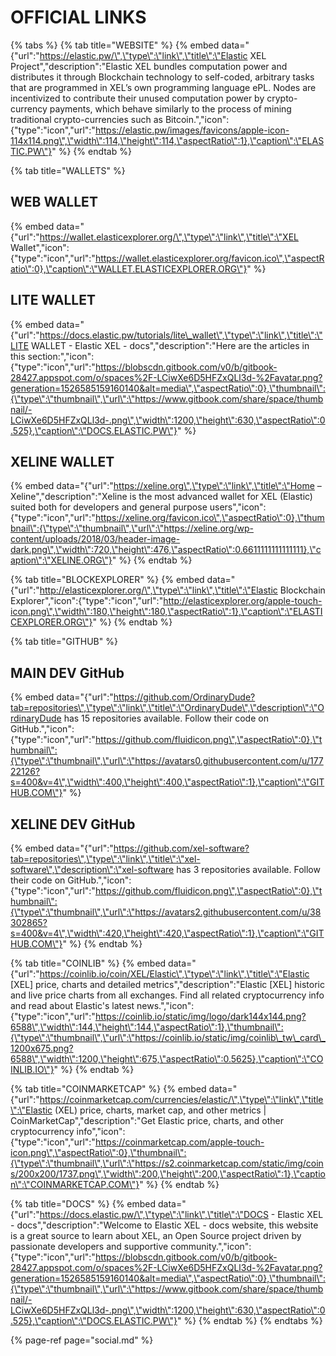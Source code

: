 # OFFICIAL LINKS

{% tabs %}
{% tab title="WEBSITE" %}
{% embed data="{\"url\":\"https://elastic.pw/\",\"type\":\"link\",\"title\":\"Elastic XEL Project\",\"description\":\"Elastic XEL bundles computation power and distributes it through Blockchain technology to self-coded, arbitrary tasks that are programmed in XEL’s own programming language ePL. Nodes are incentivized to contribute their unused computation power by crypto-currency payments, which behave similarly to the process of mining traditional crypto-currencies such as Bitcoin.\",\"icon\":{\"type\":\"icon\",\"url\":\"https://elastic.pw/images/favicons/apple-icon-114x114.png\",\"width\":114,\"height\":114,\"aspectRatio\":1},\"caption\":\"ELASTIC.PW\"}" %}
{% endtab %}

{% tab title="WALLETS" %}
## WEB WALLET

{% embed data="{\"url\":\"https://wallet.elasticexplorer.org/\",\"type\":\"link\",\"title\":\"XEL Wallet\",\"icon\":{\"type\":\"icon\",\"url\":\"https://wallet.elasticexplorer.org/favicon.ico\",\"aspectRatio\":0},\"caption\":\"WALLET.ELASTICEXPLORER.ORG\"}" %}

## LITE WALLET

{% embed data="{\"url\":\"https://docs.elastic.pw/tutorials/lite\_wallet\",\"type\":\"link\",\"title\":\"LITE WALLET - Elastic XEL - docs\",\"description\":\"Here are the articles in this section:\",\"icon\":{\"type\":\"icon\",\"url\":\"https://blobscdn.gitbook.com/v0/b/gitbook-28427.appspot.com/o/spaces%2F-LCiwXe6D5HFZxQLl3d-%2Favatar.png?generation=1526585159160140&alt=media\",\"aspectRatio\":0},\"thumbnail\":{\"type\":\"thumbnail\",\"url\":\"https://www.gitbook.com/share/space/thumbnail/-LCiwXe6D5HFZxQLl3d-.png\",\"width\":1200,\"height\":630,\"aspectRatio\":0.525},\"caption\":\"DOCS.ELASTIC.PW\"}" %}



## XELINE WALLET

{% embed data="{\"url\":\"https://xeline.org\",\"type\":\"link\",\"title\":\"Home – Xeline\",\"description\":\"Xeline is the most advanced wallet for XEL \(Elastic\) suited both for developers and general purpose users\",\"icon\":{\"type\":\"icon\",\"url\":\"https://xeline.org/favicon.ico\",\"aspectRatio\":0},\"thumbnail\":{\"type\":\"thumbnail\",\"url\":\"https://xeline.org/wp-content/uploads/2018/03/header-image-dark.png\",\"width\":720,\"height\":476,\"aspectRatio\":0.6611111111111111},\"caption\":\"XELINE.ORG\"}" %}
{% endtab %}

{% tab title="BLOCKEXPLORER" %}
{% embed data="{\"url\":\"http://elasticexplorer.org/\",\"type\":\"link\",\"title\":\"Elastic Blockchain Explorer\",\"icon\":{\"type\":\"icon\",\"url\":\"http://elasticexplorer.org/apple-touch-icon.png\",\"width\":180,\"height\":180,\"aspectRatio\":1},\"caption\":\"ELASTICEXPLORER.ORG\"}" %}
{% endtab %}

{% tab title="GITHUB" %}
## MAIN DEV GitHub

{% embed data="{\"url\":\"https://github.com/OrdinaryDude?tab=repositories\",\"type\":\"link\",\"title\":\"OrdinaryDude\",\"description\":\"OrdinaryDude has 15 repositories available. Follow their code on GitHub.\",\"icon\":{\"type\":\"icon\",\"url\":\"https://github.com/fluidicon.png\",\"aspectRatio\":0},\"thumbnail\":{\"type\":\"thumbnail\",\"url\":\"https://avatars0.githubusercontent.com/u/17722126?s=400&v=4\",\"width\":400,\"height\":400,\"aspectRatio\":1},\"caption\":\"GITHUB.COM\"}" %}

## XELINE DEV GitHub

{% embed data="{\"url\":\"https://github.com/xel-software?tab=repositories\",\"type\":\"link\",\"title\":\"xel-software\",\"description\":\"xel-software has 3 repositories available. Follow their code on GitHub.\",\"icon\":{\"type\":\"icon\",\"url\":\"https://github.com/fluidicon.png\",\"aspectRatio\":0},\"thumbnail\":{\"type\":\"thumbnail\",\"url\":\"https://avatars2.githubusercontent.com/u/38302865?s=400&v=4\",\"width\":420,\"height\":420,\"aspectRatio\":1},\"caption\":\"GITHUB.COM\"}" %}
{% endtab %}

{% tab title="COINLIB" %}
{% embed data="{\"url\":\"https://coinlib.io/coin/XEL/Elastic\",\"type\":\"link\",\"title\":\"Elastic \[XEL\] price, charts and detailed metrics\",\"description\":\"Elastic \[XEL\] historic and live price charts from all exchanges. Find all related cryptocurrency info and read about Elastic\'s latest news.\",\"icon\":{\"type\":\"icon\",\"url\":\"https://coinlib.io/static/img/logo/dark144x144.png?6588\",\"width\":144,\"height\":144,\"aspectRatio\":1},\"thumbnail\":{\"type\":\"thumbnail\",\"url\":\"https://coinlib.io/static/img/coinlib\_tw\_card\_1200x675.png?6588\",\"width\":1200,\"height\":675,\"aspectRatio\":0.5625},\"caption\":\"COINLIB.IO\"}" %}
{% endtab %}

{% tab title="COINMARKETCAP" %}
{% embed data="{\"url\":\"https://coinmarketcap.com/currencies/elastic/\",\"type\":\"link\",\"title\":\"Elastic \(XEL\) price, charts, market cap, and other metrics \| CoinMarketCap\",\"description\":\"Get Elastic price, charts, and other cryptocurrency info\",\"icon\":{\"type\":\"icon\",\"url\":\"https://coinmarketcap.com/apple-touch-icon.png\",\"aspectRatio\":0},\"thumbnail\":{\"type\":\"thumbnail\",\"url\":\"https://s2.coinmarketcap.com/static/img/coins/200x200/1737.png\",\"width\":200,\"height\":200,\"aspectRatio\":1},\"caption\":\"COINMARKETCAP.COM\"}" %}
{% endtab %}

{% tab title="DOCS" %}
{% embed data="{\"url\":\"https://docs.elastic.pw/\",\"type\":\"link\",\"title\":\"DOCS - Elastic XEL - docs\",\"description\":\"Welcome to Elastic XEL - docs website, this website is a great source to learn about XEL, an Open Source project driven by passionate developers and supportive community.\",\"icon\":{\"type\":\"icon\",\"url\":\"https://blobscdn.gitbook.com/v0/b/gitbook-28427.appspot.com/o/spaces%2F-LCiwXe6D5HFZxQLl3d-%2Favatar.png?generation=1526585159160140&alt=media\",\"aspectRatio\":0},\"thumbnail\":{\"type\":\"thumbnail\",\"url\":\"https://www.gitbook.com/share/space/thumbnail/-LCiwXe6D5HFZxQLl3d-.png\",\"width\":1200,\"height\":630,\"aspectRatio\":0.525},\"caption\":\"DOCS.ELASTIC.PW\"}" %}
{% endtab %}
{% endtabs %}

{% page-ref page="social.md" %}

